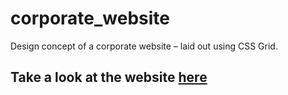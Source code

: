 # corporate_website
Design concept of a corporate website – laid out using CSS Grid.

## Take a look at the website [here](https://shikinen.github.io/corporate_website/)
